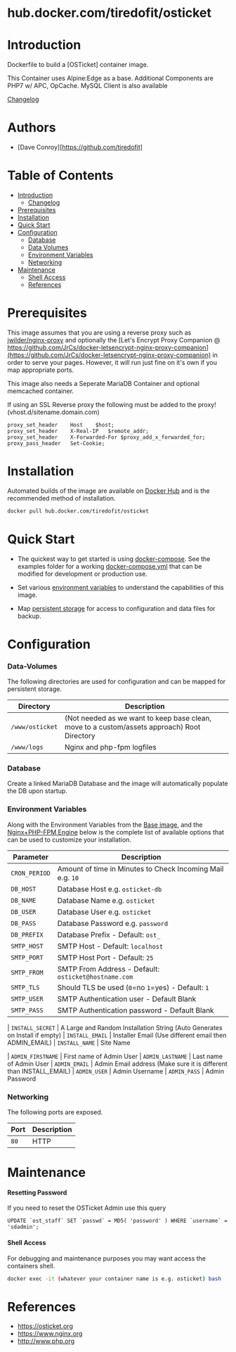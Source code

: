 # hub.docker.com/tiredofit/osticket

# Introduction

Dockerfile to build a [OSTicket] container image.

This Container uses Alpine:Edge as a base.
Additional Components are PHP7 w/ APC, OpCache. MySQL Client is also available


[Changelog](CHANGELOG.md)

# Authors

- [Dave Conroy][https://github.com/tiredofit]

# Table of Contents

- [Introduction](#introduction)
    - [Changelog](CHANGELOG.md)
- [Prerequisites](#prerequisites)
- [Installation](#installation)
- [Quick Start](#quick-start)
- [Configuration](#configuration)
    - [Database](#database)
    - [Data Volumes](#data-volumes)
    - [Environment Variables](#environmentvariables)   
    - [Networking](#networking)
- [Maintenance](#maintenance)
    - [Shell Access](#shell-access)
   - [References](#references)

# Prerequisites

This image assumes that you are using a reverse proxy such as [jwilder/nginx-proxy](https://github.com/jwilder/nginx-proxy) and optionally the [Let's Encrypt Proxy Companion @ https://github.com/JrCs/docker-letsencrypt-nginx-proxy-companion](https://github.com/JrCs/docker-letsencrypt-nginx-proxy-companion) in order to serve your pages. However, it will run just fine on it's own if you map appropriate ports.

This image also needs a Seperate MariaDB Container and optional memcached container.

If using an SSL Reverse proxy the following must be added to the proxy! (vhost.d/sitename.domain.com)

````
proxy_set_header    Host    $host;
proxy_set_header    X-Real-IP   $remote_addr;
proxy_set_header    X-Forwarded-For $proxy_add_x_forwarded_for;
proxy_pass_header   Set-Cookie;
````

# Installation

Automated builds of the image are available on [Docker Hub](https://hub.docker.com/tiredofit/osticket) and is the recommended method of installation.

```bash
docker pull hub.docker.com/tiredofit/osticket
```

# Quick Start

* The quickest way to get started is using [docker-compose](https://docs.docker.com/compose/). See the examples folder for a working [docker-compose.yml](examples/docker-compose.yml) that can be modified for development or production use.

* Set various [environment variables](#environment-variables) to understand the capabilities of this image.
* Map [persistent storage](#data-volumes) for access to configuration and data files for backup.

# Configuration

### Data-Volumes

The following directories are used for configuration and can be mapped for persistent storage.

| Directory | Description |
|-----------|-------------|
| `/www/osticket` | (Not needed as we want to keep base clean, move to a custom/assets approach) Root Directory |
| `/www/logs` | Nginx and php-fpm logfiles |

### Database

Create a linked MariaDB Database and the image will automatically populate the DB upon startup.

### Environment Variables

Along with the Environment Variables from the [Base image](https://hub.docker.com/r/tiredofit/alpine), and the [Nginx+PHP-FPM Engine](https://hub.docker.com/r/tiredofit/nginx-php-fpm) below is the complete list of available options that can be used to customize your installation.

| Parameter | Description |
|-----------|-------------|
| `CRON_PERIOD` | Amount of time in Minutes to Check Incoming Mail e.g. `10`|
| `DB_HOST` | Database Host e.g. `osticket-db` |
| `DB_NAME` | Database Name e.g. `osticket` |
| `DB_USER` | Database User e.g. `osticket` |
| `DB_PASS` | Database Password e.g. `password` |
| `DB_PREFIX` | Database Prefix - Default: `ost_` |
| `SMTP_HOST` | SMTP Host - Default: `localhost` |
| `SMTP_PORT` | SMTP Host Port - Default: `25` |
| `SMTP_FROM` | SMTP From Address - Default: `osticket@hostname.com` |
| `SMTP_TLS` | Should TLS be used (`0`=no `1`=yes) - Default: `1` |
| `SMTP_USER` | SMTP Authentication user - Default Blank |
| `SMTP_PASS` | SMTP Authentication password - Default Blank |

| `INSTALL_SECRET` | A Large and Random Installation String (Auto Generates on Install if empty)
| `INSTALL_EMAIL` | Installer Email (Use different email then ADMIN_EMAIL)
| `INSTALL_NAME` | Site Name

| `ADMIN_FIRSTNAME` | First name of Admin User
| `ADMIN_LASTNAME` | Last name of Admin User
| `ADMIN_EMAIL` | Admin Email address (Make sure it is different than INSTALL_EMAIL)
| `ADMIN_USER` | Admin Username
| `ADMIN_PASS` | Admin Password

### Networking

The following ports are exposed.

| Port      | Description |
|-----------|-------------|
| `80` | HTTP |

# Maintenance
#### Resetting Password
If you need to reset the OSTicket Admin use this query
````
UPDATE `ost_staff` SET `passwd` = MD5( 'password' ) WHERE `username` = 'sdadmin';
````


#### Shell Access

For debugging and maintenance purposes you may want access the containers shell. 

```bash
docker exec -it (whatever your container name is e.g. osticket) bash
```

# References

* https://osticket.org
* https://www.nginx.org
* http://www.php.org

